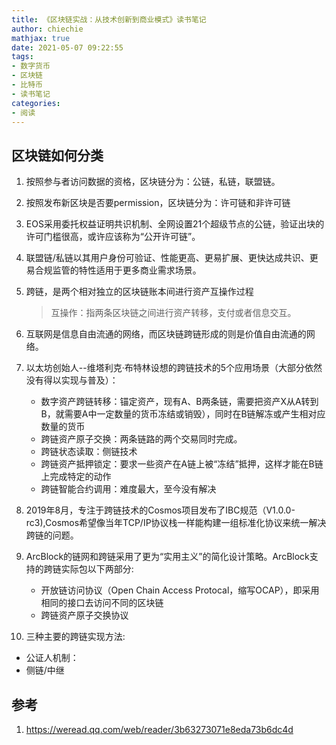 ```yaml
---
title: 《区块链实战：从技术创新到商业模式》读书笔记
author: chiechie
mathjax: true
date: 2021-05-07 09:22:55
tags: 
- 数字货币
- 区块链
- 比特币
- 读书笔记
categories: 
- 阅读
---
```


## 区块链如何分类

1. 按照参与者访问数据的资格，区块链分为：公链，私链，联盟链。
2. 按照发布新区块是否要permission，区块链分为：许可链和非许可链
3. EOS采用委托权益证明共识机制、全网设置21个超级节点的公链，验证出块的许可门槛很高，或许应该称为“公开许可链”。
4. 联盟链/私链以其用户身份可验证、性能更高、更易扩展、更快达成共识、更易合规监管的特性适用于更多商业需求场景。
5. 跨链，是两个相对独立的区块链账本间进行资产互操作过程

    > 互操作：指两条区块链之间进行资产转移，支付或者信息交互。
6. 互联网是信息自由流通的网络，而区块链跨链形成的则是价值自由流通的网络。
7. 以太坊创始人--维塔利克·布特林设想的跨链技术的5个应用场景（大部分依然没有得以实现与普及）：
    - 数字资产跨链转移：锚定资产，现有A、B两条链，需要把资产X从A转到B，就需要A中一定数量的货币冻结或销毁），同时在B链解冻或产生相对应数量的货币
    - 跨链资产原子交换：两条链路的两个交易同时完成。
    - 跨链状态读取：侧链技术
    - 跨链资产抵押锁定：要求一些资产在A链上被“冻结”抵押，这样才能在B链上完成特定的动作
    - 跨链智能合约调用：难度最大，至今没有解决
8. 2019年8月，专注于跨链技术的Cosmos项目发布了IBC规范（V1.0.0-rc3),Cosmos希望像当年TCP/IP协议栈一样能构建一组标准化协议来统一解决跨链的问题。
9. ArcBlock的链网和跨链采用了更为“实用主义”的简化设计策略。ArcBlock支持的跨链实际包以下两部分:
   - 开放链访问协议（Open Chain Access Protocal，缩写OCAP），即采用相同的接口去访问不同的区块链
   - 跨链资产原子交换协议
10. 三种主要的跨链实现方法:
   - 公证人机制：
   - 侧链/中继


## 参考
1. https://weread.qq.com/web/reader/3b63273071e8eda73b6dc4d